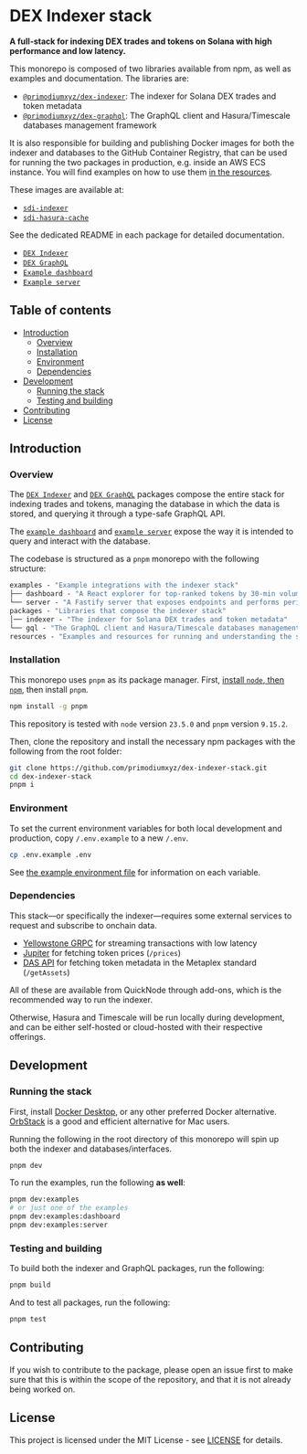 # DEX Indexer stack

**A full-stack for indexing DEX trades and tokens on Solana with high performance and low latency.**

This monorepo is composed of two libraries available from npm, as well as examples and documentation. The libraries are:

- [`@primodiumxyz/dex-indexer`](https://www.npmjs.com/package/@primodiumxyz/dex-indexer): The indexer for Solana DEX trades and token metadata
- [`@primodiumxyz/dex-graphql`](https://www.npmjs.com/package/@primodiumxyz/dex-graphql): The GraphQL client and Hasura/Timescale databases management framework

It is also responsible for building and publishing Docker images for both the indexer and databases to the GitHub Container Registry, that can be used for running the two packages in production, e.g. inside an AWS ECS instance. You will find examples on how to use them [in the resources](./resources/).

These images are available at:

- [`sdi-indexer`](https://github.com/primodiumxyz/dex-indexer-stack/pkgs/container/sdi-indexer)
- [`sdi-hasura-cache`](https://github.com/primodiumxyz/dex-indexer-stack/pkgs/container/sdi-hasura-cache)

See the dedicated README in each package for detailed documentation.

- [`DEX Indexer`](./packages/indexer/README.md)
- [`DEX GraphQL`](./packages/gql/README.md)
- [`Example dashboard`](./examples/dashboard/README.md)
- [`Example server`](./examples/server/README.md)

## Table of contents

- [Introduction](#introduction)
  - [Overview](#overview)
  - [Installation](#installation)
  - [Environment](#environment)
  - [Dependencies](#dependencies)
- [Development](#development)
  - [Running the stack](#running-the-stack)
  - [Testing and building](#testing-and-building)
- [Contributing](#contributing)
- [License](#license)

## Introduction

### Overview

The [`DEX Indexer`](./packages/indexer/README.md) and [`DEX GraphQL`](./packages/gql/README.md) packages compose the entire stack for indexing trades and tokens, managing the database in which the data is stored, and querying it through a type-safe GraphQL API.

The [`example dashboard`](./examples/dashboard/README.md) and [`example server`](./examples/server/README.md) expose the way it is intended to query and interact with the database.

The codebase is structured as a `pnpm` monorepo with the following structure:

```ml
examples - "Example integrations with the indexer stack"
├── dashboard - "A React explorer for top-ranked tokens by 30-min volume, with price and candlestick charts"
└── server - "A Fastify server that exposes endpoints and performs periodic tasks on the database"
packages - "Libraries that compose the indexer stack"
│── indexer - "The indexer for Solana DEX trades and token metadata"
└── gql - "The GraphQL client and Hasura/Timescale databases management framework"
resources - "Examples and resources for running and understanding the stack"
```

### Installation

This monorepo uses `pnpm` as its package manager. First, [install `node`, then `npm`](https://docs.npmjs.com/downloading-and-installing-node-js-and-npm), then install `pnpm`.

```bash
npm install -g pnpm
```

This repository is tested with `node` version `23.5.0` and `pnpm` version `9.15.2`.

Then, clone the repository and install the necessary npm packages with the following from the root folder:

```bash
git clone https://github.com/primodiumxyz/dex-indexer-stack.git
cd dex-indexer-stack
pnpm i
```

### Environment

To set the current environment variables for both local development and production, copy `/.env.example` to a new `/.env`.

```bash
cp .env.example .env
```

See [the example environment file](./.env.example) for information on each variable.

### Dependencies

This stack—or specifically the indexer—requires some external services to request and subscribe to onchain data.

- [Yellowstone GRPC](https://github.com/rpcpool/yellowstone-grpc) for streaming transactions with low latency
- [Jupiter](https://station.jup.ag/docs/apis/price-api-v2) for fetching token prices (`/prices`)
- [DAS API](https://developers.metaplex.com/das-api) for fetching token metadata in the Metaplex standard (`/getAssets`)

All of these are available from QuickNode through add-ons, which is the recommended way to run the indexer.

Otherwise, Hasura and Timescale will be run locally during development, and can be either self-hosted or cloud-hosted with their respective offerings.

## Development

### Running the stack

First, install [Docker Desktop](https://www.docker.com/products/docker-desktop/), or any other preferred Docker alternative. [OrbStack](https://orbstack.dev/) is a good and efficient alternative for Mac users.

Running the following in the root directory of this monorepo will spin up both the indexer and databases/interfaces.

```bash
pnpm dev
```

To run the examples, run the following **as well**:

```bash
pnpm dev:examples
# or just one of the examples
pnpm dev:examples:dashboard
pnpm dev:examples:server
```

### Testing and building

To build both the indexer and GraphQL packages, run the following:

```bash
pnpm build
```

And to test all packages, run the following:

```bash
pnpm test
```

## Contributing

If you wish to contribute to the package, please open an issue first to make sure that this is within the scope of the repository, and that it is not already being worked on.

## License

This project is licensed under the MIT License - see [LICENSE](./LICENSE) for details.
